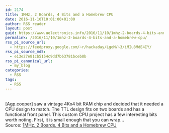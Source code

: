 ```yaml
---
id: 2174
title: 1MHz, 2 Boards, 4 Bits and a Homebrew CPU
date: 2016-11-10T10:01:00+01:00
author: RSS reader
layout: post
guid: https://www.uelectronics.info/2016/11/10/1mhz-2-boards-4-bits-and-a-homebrew-cpu/
permalink: /2016/11/10/1mhz-2-boards-4-bits-and-a-homebrew-cpu/
rss_pi_source_url:
  - https://feedproxy.google.com/~r/hackaday/LgoM/~3/iMIu8MdE4IY/
rss_pi_source_md5:
  - e13e27e81cb5154c9dd7b63781bceb8b
rss_pi_canonical_url:
  - my_blog
categories:
  - RSS
tags:
  - RSS
---
```

&#013;  
[Agp.cooper] saw a vintage 4Kx4 bit RAM chip and decided that it needed a CPU design to match. The TTL design fits on two boards and has a functional front panel. This custom CPU project has a few interesting bits worth noting. First, it is small enough that you can wrap…&#013;  
Source: <a href="https://feedproxy.google.com/~r/hackaday/LgoM/~3/iMIu8MdE4IY/" target="_blank">1MHz, 2 Boards, 4 Bits and a Homebrew CPU</a>